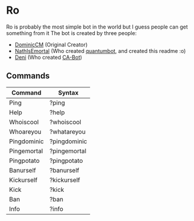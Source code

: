 # Ro
Ro is probably the most simple bot in the world but I guess people can get something from it
The bot is created by three people:
- [DominicCM](https://github.com/DominicCM/) (Original Creator)
- [NathIsEmortal](https://github.com/NathanPenwill/) (Who created [quantumbot](https://github.com/NathanPenwill/quantumbot), and created this readme :o)
- [Deni](https://github.com/Deniernal354) (Who created [CA-Bot](https://github.com/Deniernal354/CA-Bot))

## Commands
| Command | Syntax |
| --- | --- |
| Ping | ?ping |
| Help | ?help |
| Whoiscool | ?whoiscool |
| Whoareyou | ?whatareyou |
| Pingdominic | ?pingdominic |
| Pingemortal | ?pingemortal | (dont do this one plz kthnx)
| Pingpotato | ?pingpotato |
| Banurself | ?banurself |
| Kickurself | ?kickurself | 
| Kick | ?kick |
| Ban | ?ban |
| Info | ?info |
